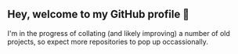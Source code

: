 ## Hey, welcome to my GitHub profile 🫡

I'm in the progress of collating (and likely improving) a number of old projects, so expect more repositories to pop up occassionally.
